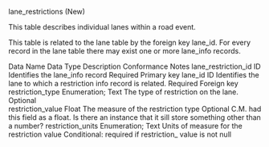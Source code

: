 lane_restrictions (New)

This table describes individual lanes within a road event.

This table is related to the lane table by the foreign key lane_id. For every record in the lane table there may exist one or more lane_info records.

Data Name	Data Type	Description	Conformance	Notes
lane_restriction_id	ID	Identifies the lane_info record	Required	Primary key
lane_id	ID	Identifies the lane to which a restriction info record is related.	Required	Foreign key
restriction_type	Enumeration;
Text	The type of restriction on the lane.	Optional	
restriction_value	Float	The measure of the restriction type	Optional	C.M. had this field as a float.  Is there an instance that it sill store something other than a number?
restriction_units	Enumeration;
Text	Units of measure for the restriction value	Conditional: required if  restriction_
value is not null	
